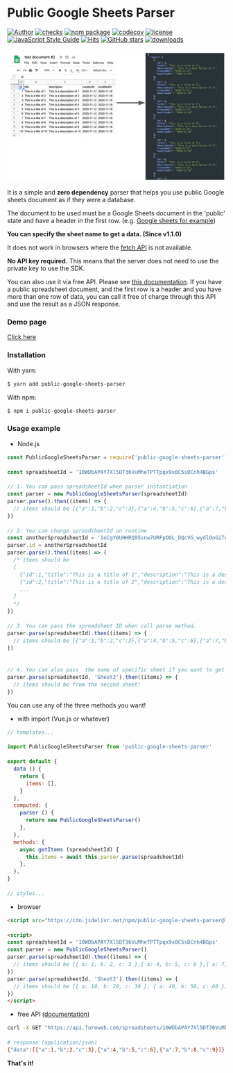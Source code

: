 # Public Google Sheets Parser

[![Author](https://img.shields.io/badge/Author-fureweb-blue)](https://github.com/fureweb-com)
[![checks](https://img.shields.io/github/checks-status/fureweb-com/public-google-sheets-parser/main)](https://img.shields.io/github/checks-status/fureweb-com/public-google-sheets-parser/main)
[![npm package](https://img.shields.io/npm/v/public-google-sheets-parser.svg)](https://www.npmjs.com/package/public-google-sheets-parser)
[![codecov](https://img.shields.io/codecov/c/github/fureweb-com/public-google-sheets-parser)](https://codecov.io/gh/fureweb-com/public-google-sheets-parser)
[![license](https://img.shields.io/npm/l/public-google-sheets-parser)](https://github.com/fureweb-com/public-google-sheets-parser/blob/main/LICENSE)
[![JavaScript Style Guide](https://img.shields.io/badge/code_style-standard-brightgreen.svg)](https://standardjs.com)
[![Hits](https://hits.seeyoufarm.com/api/count/incr/badge.svg?url=https%3A%2F%2Fgithub.com%2Ffureweb-com%2Fpublic-google-sheets-parser)](https://hits.seeyoufarm.com)
[![GitHub stars](https://img.shields.io/github/stars/fureweb-com/public-google-sheets-parser)](https://github.com/fureweb-com/public-google-sheets-parser/stargazers)
[![downloads](https://img.shields.io/npm/dm/public-google-sheets-parser)](https://www.npmjs.com/package/nuxt)

![Introduction](introduction.png)

It is a simple and **zero dependency** parser that helps you use public Google sheets document as if they were a database.


The document to be used must be a Google Sheets document in the 'public' state and have a header in the first row. (e.g. [Google sheets for example](https://docs.google.com/spreadsheets/d/10WDbAPAY7Xl5DT36VuMheTPTTpqx9x0C5sDCnh4BGps/edit#gid=1839148703))

**You can specify the sheet name to get a data. (Since v1.1.0)**

It does not work in browsers where the [fetch API](https://caniuse.com/fetch) is not available.

**No API key required.** This means that the server does not need to use the private key to use the SDK.

You can also use it via free API. Please see [this documentation](https://api.fureweb.com).
If you have a public spreadsheet document, and the first row is a header and you have more than one row of data, you can call it free of charge through this API and use the result as a JSON response.

### Demo page
[Click here](http://fureweb.com/public-google-sheets-parser.html)

### Installation

With yarn:
```bash
$ yarn add public-google-sheets-parser
```

With npm:
```bash
$ npm i public-google-sheets-parser
```

### Usage example
- Node.js
```js
const PublicGoogleSheetsParser = require('public-google-sheets-parser')

const spreadsheetId = '10WDbAPAY7Xl5DT36VuMheTPTTpqx9x0C5sDCnh4BGps'

// 1. You can pass spreadsheetId when parser instantiation
const parser = new PublicGoogleSheetsParser(spreadsheetId)
parser.parse().then((items) => {
  // items should be [{"a":1,"b":2,"c":3},{"a":4,"b":5,"c":6},{"a":7,"b":8,"c":9}]
})

// 2. You can change spreadsheetId on runtime
const anotherSpreadsheetId = '1oCgY0UHHRQ95snw7URFpOOL_DQcVG_wydlOoGiTof5E'
parser.id = anotherSpreadsheetId
parser.parse().then((items) => {
  /* items should be
  [
    {"id":1,"title":"This is a title of 1","description":"This is a description of 1","createdAt":"2020-11-12","modifiedAt":"2020-11-18"},
    {"id":2,"title":"This is a title of 2","description":"This is a description of 2","createdAt":"2020-11-12","modifiedAt":"2020-11-18"},
    ...
  ]
  */
})

// 3. You can pass the spreadsheet ID when call parse method.
parser.parse(spreadsheetId).then((items) => {
  // items should be [{"a":1,"b":2,"c":3},{"a":4,"b":5,"c":6},{"a":7,"b":8,"c":9}]
})


// 4. You can also pass  the name of specific sheet if you want to get that instead of the first one.
parser.parse(spreadsheetId, 'Sheet2').then((items) => {
  // items should be from the second sheet!
})
```
You can use any of the three methods you want!

- with import (Vue.js or whatever)
```js
// templates...

import PublicGoogleSheetsParser from 'public-google-sheets-parser'

export default {
  data () {
    return {
      items: [],
    }
  },
  computed: {
    parser () {
      return new PublicGoogleSheetsParser()
    },
  },
  methods: {
    async getItems (spreadsheetId) {
      this.items = await this.parser.parse(spreadsheetId)
    },
  },
}

// styles...
```


- browser
```html
<script src="https://cdn.jsdelivr.net/npm/public-google-sheets-parser@latest"></script>

<script>
const spreadsheetId = '10WDbAPAY7Xl5DT36VuMheTPTTpqx9x0C5sDCnh4BGps'
const parser = new PublicGoogleSheetsParser()
parser.parse(spreadsheetId).then((items) => {
  // items should be [{ a: 1, b: 2, c: 3 },{ a: 4, b: 5, c: 6 },{ a: 7, b: 8, c: 9 }]
})
parser.parse(spreadsheetId, 'Sheet2').then((items) => {
  // items should be [{ a: 10, b: 20, c: 30 }, { a: 40, b: 50, c: 60 }, { a: 70, b: 80, c: 90 }]
})
</script>
```

- free API ([documentation](https://api.fureweb.com))

```sh
curl -X GET "https://api.fureweb.com/spreadsheets/10WDbAPAY7Xl5DT36VuMheTPTTpqx9x0C5sDCnh4BGps" -H "accept: */*"

# response (application/json)
{"data":[{"a":1,"b":2,"c":3},{"a":4,"b":5,"c":6},{"a":7,"b":8,"c":9}]}
```
**That's it!**

